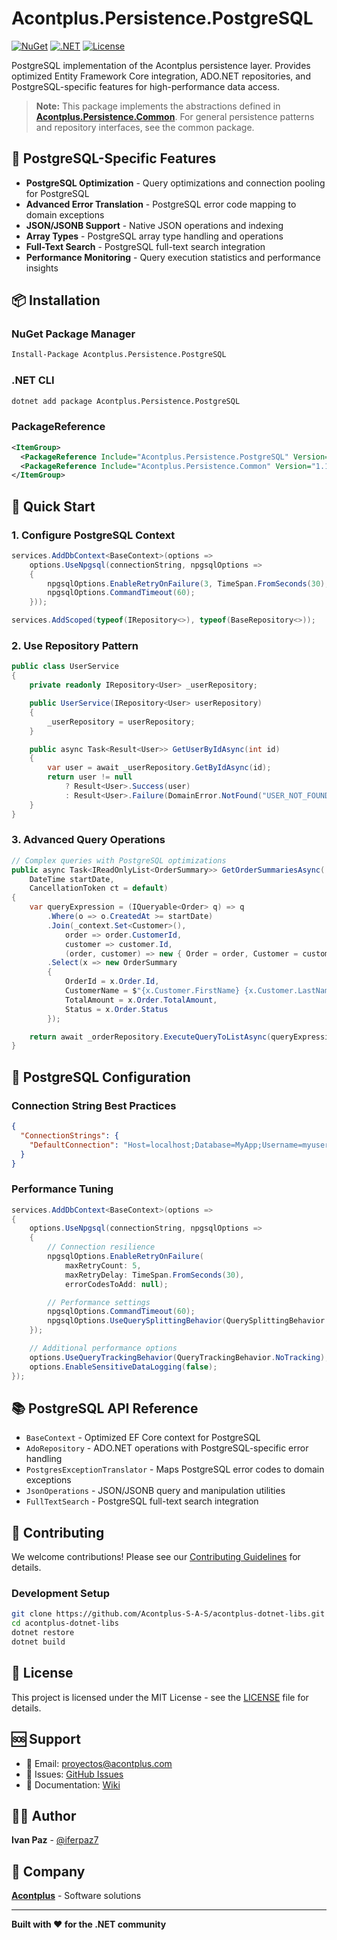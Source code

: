 # Acontplus.Persistence.PostgreSQL

[![NuGet](https://img.shields.io/nuget/v/Acontplus.Persistence.PostgreSQL.svg)](https://www.nuget.org/packages/Acontplus.Persistence.PostgreSQL)
[![.NET](https://img.shields.io/badge/.NET-9.0-blue.svg)](https://dotnet.microsoft.com/download/dotnet/9.0)
[![License](https://img.shields.io/badge/license-MIT-green.svg)](LICENSE)

PostgreSQL implementation of the Acontplus persistence layer. Provides optimized Entity Framework Core integration, ADO.NET repositories, and PostgreSQL-specific features for high-performance data access.

> **Note:** This package implements the abstractions defined in [**Acontplus.Persistence.Common**](https://www.nuget.org/packages/Acontplus.Persistence.Common). For general persistence patterns and repository interfaces, see the common package.

## 🚀 PostgreSQL-Specific Features

- **PostgreSQL Optimization** - Query optimizations and connection pooling for PostgreSQL
- **Advanced Error Translation** - PostgreSQL error code mapping to domain exceptions
- **JSON/JSONB Support** - Native JSON operations and indexing
- **Array Types** - PostgreSQL array type handling and operations
- **Full-Text Search** - PostgreSQL full-text search integration
- **Performance Monitoring** - Query execution statistics and performance insights

## 📦 Installation

### NuGet Package Manager
```bash
Install-Package Acontplus.Persistence.PostgreSQL
```

### .NET CLI
```bash
dotnet add package Acontplus.Persistence.PostgreSQL
```

### PackageReference
```xml
<ItemGroup>
  <PackageReference Include="Acontplus.Persistence.PostgreSQL" Version="1.0.10" />
  <PackageReference Include="Acontplus.Persistence.Common" Version="1.1.13" />
</ItemGroup>
```

## 🎯 Quick Start

### 1. Configure PostgreSQL Context
```csharp
services.AddDbContext<BaseContext>(options =>
    options.UseNpgsql(connectionString, npgsqlOptions =>
    {
        npgsqlOptions.EnableRetryOnFailure(3, TimeSpan.FromSeconds(30), null);
        npgsqlOptions.CommandTimeout(60);
    }));

services.AddScoped(typeof(IRepository<>), typeof(BaseRepository<>));
```

### 2. Use Repository Pattern
```csharp
public class UserService
{
    private readonly IRepository<User> _userRepository;

    public UserService(IRepository<User> userRepository)
    {
        _userRepository = userRepository;
    }

    public async Task<Result<User>> GetUserByIdAsync(int id)
    {
        var user = await _userRepository.GetByIdAsync(id);
        return user != null
            ? Result<User>.Success(user)
            : Result<User>.Failure(DomainError.NotFound("USER_NOT_FOUND", $"User {id} not found"));
    }
}
```

### 3. Advanced Query Operations
```csharp
// Complex queries with PostgreSQL optimizations
public async Task<IReadOnlyList<OrderSummary>> GetOrderSummariesAsync(
    DateTime startDate,
    CancellationToken ct = default)
{
    var queryExpression = (IQueryable<Order> q) => q
        .Where(o => o.CreatedAt >= startDate)
        .Join(_context.Set<Customer>(),
            order => order.CustomerId,
            customer => customer.Id,
            (order, customer) => new { Order = order, Customer = customer })
        .Select(x => new OrderSummary
        {
            OrderId = x.Order.Id,
            CustomerName = $"{x.Customer.FirstName} {x.Customer.LastName}",
            TotalAmount = x.Order.TotalAmount,
            Status = x.Order.Status
        });

    return await _orderRepository.ExecuteQueryToListAsync(queryExpression, ct);
}
```

## 🔧 PostgreSQL Configuration

### Connection String Best Practices
```json
{
  "ConnectionStrings": {
    "DefaultConnection": "Host=localhost;Database=MyApp;Username=myuser;Password=mypass;SSL Mode=Require;Trust Server Certificate=true;"
  }
}
```

### Performance Tuning
```csharp
services.AddDbContext<BaseContext>(options =>
{
    options.UseNpgsql(connectionString, npgsqlOptions =>
    {
        // Connection resilience
        npgsqlOptions.EnableRetryOnFailure(
            maxRetryCount: 5,
            maxRetryDelay: TimeSpan.FromSeconds(30),
            errorCodesToAdd: null);

        // Performance settings
        npgsqlOptions.CommandTimeout(60);
        npgsqlOptions.UseQuerySplittingBehavior(QuerySplittingBehavior.SplitQuery);
    });

    // Additional performance options
    options.UseQueryTrackingBehavior(QueryTrackingBehavior.NoTracking);
    options.EnableSensitiveDataLogging(false);
});
```

## 📚 PostgreSQL API Reference

- `BaseContext` - Optimized EF Core context for PostgreSQL
- `AdoRepository` - ADO.NET operations with PostgreSQL-specific error handling
- `PostgresExceptionTranslator` - Maps PostgreSQL error codes to domain exceptions
- `JsonOperations` - JSON/JSONB query and manipulation utilities
- `FullTextSearch` - PostgreSQL full-text search integration

## 🤝 Contributing

We welcome contributions! Please see our [Contributing Guidelines](CONTRIBUTING.md) for details.

### Development Setup
```bash
git clone https://github.com/Acontplus-S-A-S/acontplus-dotnet-libs.git
cd acontplus-dotnet-libs
dotnet restore
dotnet build
```

## 📄 License

This project is licensed under the MIT License - see the [LICENSE](LICENSE) file for details.

## 🆘 Support

- 📧 Email: proyectos@acontplus.com
- 🐛 Issues: [GitHub Issues](https://github.com/Acontplus-S-A-S/acontplus-dotnet-libs/issues)
- 📖 Documentation: [Wiki](https://github.com/Acontplus-S-A-S/acontplus-dotnet-libs/wiki)

## 👨‍💻 Author

**Ivan Paz** - [@iferpaz7](https://linktr.ee/iferpaz7)

## 🏢 Company

**[Acontplus](https://www.acontplus.com)** - Software solutions

---

**Built with ❤️ for the .NET community**
